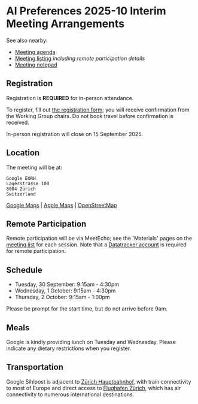# AI Preferences 2025-10 Interim Meeting Arrangements

See also nearby:

* [Meeting agenda](agenda.md)
* [Meeting listing](https://datatracker.ietf.org/wg/aipref/meetings/) _including remote participation details_
* [Meeting notepad](https://notes.ietf.org/Vc4ezWRkTMq2xcGF4MecWg)

## Registration

Registration is **REQUIRED** for in-person attendance. 

To register, fill out [the registration form](https://forms.cloud.microsoft/r/8XRzM5WxEi); you will receive confirmation from the Working Group chairs. Do not book travel before confirmation is received.

In-person registration will close on 15 September 2025.

## Location

The meeting will be at:

    Google EURH
    Lagerstrasse 100
    8004 Zürich
    Switzerland

[Google Maps](https://maps.app.goo.gl/RsRaw9pSqAjqispY9) |
[Apple Maps](https://maps.apple.com/place?address=Lagerstrasse%20100,%208004%20Z%C3%BCrich,%20Switzerland&coordinate=47.379804,8.529735&name=Lagerstrasse%20100&map=transit) | [OpenStreetMap](https://osm.org/go/0C0WBLWZc?m=&node=6580366336)


## Remote Participation

Remote participation will be via MeetEcho; see the 'Materials' pages on the [meeting list](https://datatracker.ietf.org/wg/aipref/meetings/) for each session. Note that a [Datatracker account](https://datatracker.ietf.org/accounts/create/) is required for remote participation.

## Schedule

* Tuesday, 30 September: 9:15am - 4:30pm
* Wednesday, 1 October: 9:15am - 4:30pm
* Thursday, 2 October: 9:15am - 1:00pm

Please be prompt for the start time, but do not arrive before 9am.

## Meals

Google is kindly providing lunch on Tuesday and Wednesday. Please indicate any dietary restrictions when you register.

## Transportation

Google Sihlpost is adjacent to [Zürich Hauptbahnhof](https://www.sbb.ch/en/travel-information/stations/find-station/zuerich-hb-station.html), with train connectivity to most of Europe and direct access to [Flughafen Zürich](https://www.flughafen-zuerich.ch/en/passengers), which has air connectivity to numerous international destinations.

